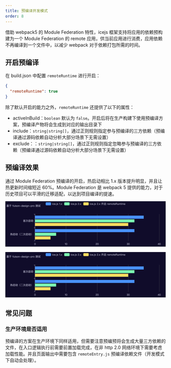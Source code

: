 ```yaml
---
title: 预编译开发模式
order: 8
---
```


借助 webpack5 的 Module Federation 特性，icejs 框架支持将应用的依赖预构建为一个 Module Federation 的 remote 应用，供当前应用进行消费，应用依赖不再编译到一个文件中，以减少 webpack 对于依赖打包所需的时间。

## 开启预编译

在 build.json 中配置 `remoteRuntime` 进行开启：

```json
{
  "remoteRuntime": true
}
```

除了默认开启的能力之外，`remoteRuntime` 还提供了以下的属性：

- activeInBuild：`boolean` 默认为 `false`。开启后将在生产构建下使用预编译方案，预编译产物将会生成到对应的输出目录下
- include：`string|string[]`，通过正则规则指定参与预编译的三方依赖（预编译通过源码依赖自动分析大部分场景下无需设置）
- exclude：：`string|string[]`，通过正则规则指定忽略参与预编译的三方依赖（预编译通过源码依赖自动分析大部分场景下无需设置）

## 预编译效果

通过 Module Federation 预编译的开启，热启动相比 1.x 版本提升明显，并且让热更新时间缩短近 60%。Module Federation 是 webpack 5 提供的能力，对于历史项目可以平滑的迁移适配，以达到项目编译的提速。

![启动速度提升](../../../static/img/mf_01.png) 

![热更新速度提升](../../../static/img/mf_01.png) 

## 常见问题

### 生产环境是否适用

预编译的方案在生产环境下同样适用，但需要注意预编预将会生成大量三方依赖的文件，在入口逻辑执行前需要前置加载完成，在非 http 2.0 网络环境下需要考虑加载性能。并且页面输出中需要包含 `remoteEntry.js` 预编译依赖文件（开发模式下自动会处理）。